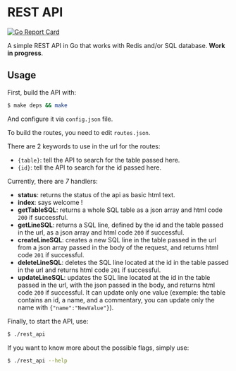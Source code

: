 # REST API
[![Go Report Card](https://goreportcard.com/badge/github.com/Ingvaar/rest)](https://goreportcard.com/report/github.com/Ingvaar/rest)


A simple REST API in Go that works with Redis and/or SQL database.
**Work in progress**.

## Usage

First, build the API with:

```sh
$ make deps && make
```

And configure it via `config.json` file.

To build the routes, you need to edit `routes.json`.

There are 2 keywords to use in the url for the routes:
* `{table}`: tell the API to search for the table passed here.
* `{id}`: tell the API to search for the id passed here. 

Currently, there are *7* handlers:
* **status**: returns the status of the api as basic html text.
* **index**: says welcome !
* **getTableSQL**: returns a whole SQL table as a json array and html code `200` if successful.
* **getLineSQL**: returns a SQL line, defined by the id and the table passed in the url, as a json array and html code `200` if successful.
* **createLineSQL**: creates a new SQL line in the table passed in the url from a json array passed in the body of the request, and returns html code `201` if successful.
* **deleteLineSQL**: deletes the SQL line located at the id in the table passed in the url and returns html code `201` if successful.
* **updateLineSQL**: updates the SQL line located at the id in the table passed in the url, with the json passed in the body, and returns html code `200` if successful. It can update only one value (exemple: the table contains an id, a name, and a commentary, you can update only the name with `{"name":"NewValue"}`).

Finally, to start the API, use:

```sh
$ ./rest_api
```

If you want to know more about the possible flags, simply use:

```sh
$ ./rest_api --help
```
